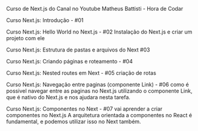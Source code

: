 Curso de Next.js do Canal no Youtube Matheus Battisti - Hora de Codar

Curso Next.js: Introdução - #01

Curso Next.js: Hello World no Next.js - #02
Instalação do Next.js e criar um projeto com ele

Curso Next.js: Estrutura de pastas e arquivos do Next #03

Curso Next.js: Criando páginas e roteamento - #04

Curso Next.js: Nested routes em Next - #05
criação de rotas

Curso Next.js: Navegação entre paginas (componente Link) - #06
como é possivel navegar entre as paginas no Next.js utilizando o 
componente Link, que é nativo do Next.js e nos ajudara nesta tarefa.

Curso Next.js: Componentes no Next - #07 
vai aprender a criar componentes no Next.js
A arquitetura orientada a componentes no React é fundamental, e podemos
utilizar isso no Next também.
